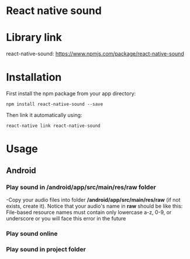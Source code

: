 # React native sound
# Library link
react-native-sound: https://www.npmjs.com/package/react-native-sound
# Installation
First install the npm package from your app directory:
```
npm install react-native-sound --save
```
Then link it automatically using:
```
react-native link react-native-sound
```
# Usage
## Android
### Play sound in /android/app/src/main/res/raw folder
-Copy your audio files into folder __/android/app/src/main/res/raw__ (if not exists, create it). Notice that your audio's name in __raw__ should be like this: File-based resource names must contain only lowercase a-z, 0-9, or underscore or you will face this error in the future
### Play sound online
### Play sound in project folder
